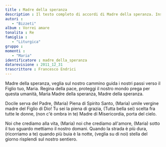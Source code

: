 ```yaml
--- 
title : Madre della speranza
description : Il testo completo di accordi di Madre della speranza. Inseriscila nel tuo canzoniere!
autori : 
   - "Bizzeti"
album : Vorrei amare
tonalita : Re
famiglia : 
   - "Liturgica"
gruppo : 
momenti : 
   - "Maria"
identificatore : madre_della_speranza
datarevisione : 2011_12_31
trascrittore : Francesco Endrici
--- 
```




Madre della speranza, veglia sul nostro cammino
guida i nostri passi verso il Figlio tuo, Maria.
Regina della pace, proteggi il nostro mondo 
prega per questa umanità, Maria
Madre della speranza, Madre della speranza. 


Docile serva del Padre, (Maria)
Piena di Spirito Santo, (Maria)
umile vergine madre del Figlio di Dio! 
Tu sei la piena di grazia, (Tutta bella sei)
scelta fra tutte le donne, (non c'è ombra in te)
Madre di Misericordia, porta del cielo.


Noi che crediamo alla vita, (Maria)
noi che crediamo all'amore, (Maria)
sotto il tuo sguardo mettiamo il nostro domani.
Quando la strada è più dura, (ricorriamo a te)
quando più buia è la notte, (veglia su di noi)
stella del giorno risplendi sul nostro sentiero.


